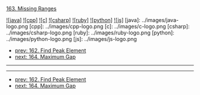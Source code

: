 [163. Missing Ranges](https://leetcode.com/problems/missing-ranges/)

[![java]](../java/163-missing-ranges.md)
[![cpp]](../cpp/163-missing-ranges.md)
[![c]](../c/163-missing-ranges.md)
[![csharp]](../csharp/163-missing-ranges.md)
[![ruby]](../ruby/163-missing-ranges.md)
[![python]](../python/163-missing-ranges.md)
[![js]](../js/163-missing-ranges.md)
[java]: ../images/java-logo.png
[cpp]: ../images/cpp-logo.png
[c]: ../images/c-logo.png
[csharp]: ../images/csharp-logo.png
[ruby]: ../images/ruby-logo.png
[python]: ../images/python-logo.png
[js]: ../images/js-logo.png

- [prev: 162. Find Peak Element](162-find-peak-element.md)
- [next: 164. Maximum Gap](164-maximum-gap.md)

---


---

- [prev: 162. Find Peak Element](162-find-peak-element.md)
- [next: 164. Maximum Gap](164-maximum-gap.md)
